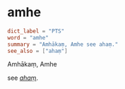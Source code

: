 # amhe

``` toml
dict_label = "PTS"
word = "amhe"
summary = "Amhākaṃ, Amhe see ahaṃ."
see_also = ["ahaṃ"]
```

Amhākaṃ, Amhe

see *[ahaṃ](ahaṃ.md)*.

